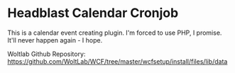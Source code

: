 # Headblast Calendar Cronjob

This is a calendar event creating plugin. I'm forced to use PHP, I promise. It'll never happen again - I hope.

Woltlab Github Repository: https://github.com/WoltLab/WCF/tree/master/wcfsetup/install/files/lib/data

